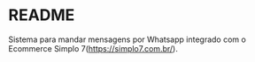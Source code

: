 # README

Sistema para mandar mensagens por Whatsapp integrado com o Ecommerce Simplo 7(https://simplo7.com.br/).
